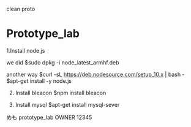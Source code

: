 clean proto
# Prototype_lab

1.Install node.js

we did $sudo dpkg -i node_latest_armhf.deb
          
another way
$curl -sL https://deb.nodesource.com/setup_10.x | bash -
$apt-get install -y node.js


2. Install bleacon
$npm install bleacon

3. Install mysql
$apt-get install mysql-sever

めも
prototype_lab OWNER 12345

